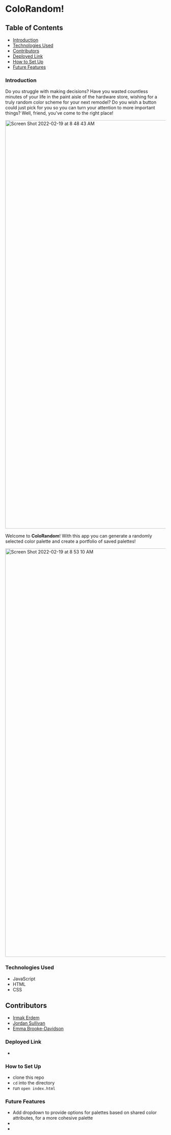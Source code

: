 # ColoRandom!

## Table of Contents
- [Introduction](#introduction)
- [Technologies Used](#technologies-used)
- [Contributors](#contributors)
- [Deployed Link](#deployed-link)
- [How to Set Up](#how-to-set-up)
- [Future Features](#future-features)

### Introduction

Do you struggle with making decisions?
Have you wasted countless minutes of your life in the paint aisle of the hardware store, wishing for a truly random color scheme for your next remodel?
Do you wish a button could just pick for you so you can turn your attention to more important things? Well, friend, you've come to the right place!

<img width="1280" alt="Screen Shot 2022-02-19 at 8 48 43 AM" src="https://user-images.githubusercontent.com/93603551/154805964-69ee70d2-8cbe-4b8d-9b00-0d5b67de6607.png">

Welcome to **ColoRandom**!
With this app you can generate a randomly selected color palette and create a portfolio of saved palettes!

<img width="1280" alt="Screen Shot 2022-02-19 at 8 53 10 AM" src="https://user-images.githubusercontent.com/93603551/154806065-326e8957-d12e-41fe-8dc1-defdfbfcad2c.png">


### Technologies Used

- JavaScript
- HTML
- CSS

## Contributors
- [Irmak Erdem](https://github.com/irmakerdem)
- [Jordan Sullivan](https://github.com/jordan-sullivan)
- [Emma Brooke-Davidson](https://github.com/emmacbd)

### Deployed Link
-

### How to Set Up

-  clone this repo
- `cd` into the directory
- run `open index.html`

### Future Features
- Add dropdown to provide options for palettes based on shared color attributes, for a more cohesive palette
-
-
